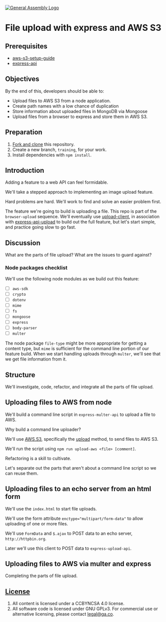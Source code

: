[![General Assembly Logo](https://camo.githubusercontent.com/1a91b05b8f4d44b5bbfb83abac2b0996d8e26c92/687474703a2f2f692e696d6775722e636f6d2f6b6538555354712e706e67)](https://generalassemb.ly/education/web-development-immersive)

# File upload with express and AWS S3

## Prerequisites

-   [aws-s3-setup-guide](https://github.com/ga-wdi-boston/aws-s3-setup-guide)
-   [express-api](https://github.com/ga-wdi-boston/express-api)

## Objectives

By the end of this, developers should be able to:

-   Upload files to AWS S3 from a node application.
-   Create path names with a low chance of duplication
-   Store information about uploaded files in MongoDB via Mongoose
-   Upload files from a browser to express and store them in AWS S3.

## Preparation

1.  [Fork and clone](https://github.com/ga-wdi-boston/meta/wiki/ForkAndClone)
    this repository.
1.  Create a new branch, `training`, for your work.
1.  Install dependencies with `npm install`.

## Introduction

Adding a feature to a web API can feel formidable.

We'll take a stepped approach to implementing an image upload feature.

Hard problems are hard.  We'll work to find and solve an easier problem first.

The feature we're going to build is uploading a file. This repo is part of the
`browser-upload` sequence. We'll eventually use [upload-client](https://github.com/ga-wdi-boston/upload-client), in association with [express-api-upload](https://github.com/ga-wdi-boston/express-api-upload) to build out the full feature, but let's start simple, and practice going slow to go fast.

## Discussion

What are the parts of file upload?  What are the issues to guard against?

### Node packages checklist

We'll use the following node modules as we build out this feature:

-   [ ] `aws-sdk`
-   [ ] `crypto`
-   [ ] `dotenv`
-   [ ] `mime`
-   [ ] `fs`
-   [ ] `mongoose`
-   [ ] `express`
-   [ ] `body-parser`
-   [ ] `multer`

The node package `file-type` might be more appropriate for getting a content
type, but `mime` is sufficient for the command line portion of our feature
build.  When we start handling uploads through `multer`, we'll see that we get
file information from it.

## Structure

We'll investigate, code, refactor, and integrate all the parts of file upload.

## Uploading files to AWS from node

We'll build a command line script in `express-multer-api` to upload a file to
 AWS.

Why build a command line uploader?

We'll use [AWS.S3](http://docs.aws.amazon.com/AWSJavaScriptSDK/latest/AWS/S3.html),
 specifically the [upload](http://docs.aws.amazon.com/AWSJavaScriptSDK/latest/AWS/S3.html#upload-property)
 method, to send files to AWS S3.

We'll run the script using `npm run upload-aws <file> [comment]`.

Refactoring is a skill to cultivate.

Let's separate out the parts that aren't about a command line script so we can
 reuse them.

## Uploading files to an echo server from an html form

We'll use the `index.html` to start file uploads.

We'll use the form attribute `enctype="multipart/form-data"` to allow uploading
 of one or more files.

We'll use `FormData` and `$.ajax` to POST data to an echo server,
 `http://httpbin.org`.

Later we'll use this client to POST data to `express-upload-api`.

## Uploading files to AWS via multer and express

Completing the parts of file upload.

## [License](LICENSE)

1.  All content is licensed under a CC­BY­NC­SA 4.0 license.
1.  All software code is licensed under GNU GPLv3. For commercial use or
    alternative licensing, please contact legal@ga.co.
